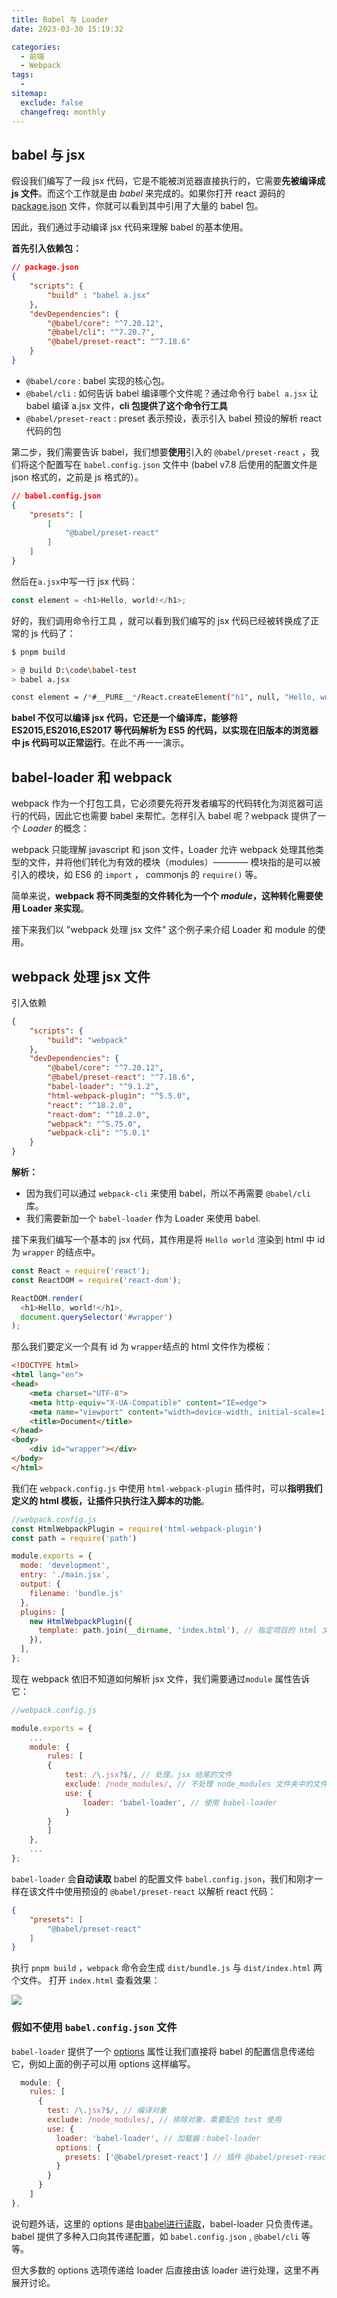 ```yaml
---
title: Babel 与 Loader
date: 2023-03-30 15:19:32

categories:
  - 前端
  - Webpack
tags:
  - 
sitemap:
  exclude: false
  changefreq: monthly
---
```


## babel 与 jsx

假设我们编写了一段 jsx 代码，它是不能被浏览器直接执行的，它需要**先被编译成 js 文件**。而这个工作就是由 *babel* 来完成的。如果你打开 react 源码的 [package.json](https://github.com/facebook/react/blob/main/package.json) 文件，你就可以看到其中引用了大量的 babel 包。

因此，我们通过手动编译 jsx 代码来理解 babel 的基本使用。

**首先引入依赖包：**

```json
// package.json
{
	"scripts": {
		"build" : "babel a.jsx"
	},
	"devDependencies": {
		"@babel/core": "^7.20.12",
		"@babel/cli": "^7.20.7",
		"@babel/preset-react": "^7.18.6"
	}
}
```

- `@babel/core` : babel 实现的核心包。
- `@babel/cli` : 如何告诉 babel 编译哪个文件呢？通过命令行 `babel a.jsx` 让 babel 编译 a.jsx 文件，**cli 包提供了这个命令行工具**
- `@babel/preset-react` : preset 表示预设，表示引入 babel 预设的解析 react 代码的包

第二步，我们需要告诉 babel，我们想要**使用**引入的 `@babel/preset-react` ，我们将这个配置写在 `babel.config.json` 文件中 (babel v7.8 后使用的配置文件是 json 格式的，之前是 js 格式的）。

```json
// babel.config.json
{
    "presets": [
        [
            "@babel/preset-react"
        ]
    ]
}
```

然后在`a.jsx`中写一行 jsx 代码：
```js
const element = <h1>Hello, world!</h1>;
```

好的，我们调用命令行工具 ，就可以看到我们编写的 jsx 代码已经被转换成了正常的 js 代码了：

```bash
$ pnpm build

> @ build D:\code\babel-test
> babel a.jsx

const element = /*#__PURE__*/React.createElement("h1", null, "Hello, world!");
```

**babel 不仅可以编译 jsx 代码，它还是一个编译库，能够将 ES2015,ES2016,ES2017 等代码解析为 ES5 的代码，以实现在旧版本的浏览器中 js 代码可以正常运行**。在此不再一一演示。

## babel-loader 和 webpack

webpack 作为一个打包工具，它必须要先将开发者编写的代码转化为浏览器可运行的代码，因此它也需要 babel 来帮忙。怎样引入 babel 呢？webpack 提供了一个 *Loader* 的概念：

webpack 只能理解 javascript 和 json 文件，Loader 允许 webpack 处理其他类型的文件，并将他们转化为有效的模块（modules）———— 模块指的是可以被引入的模块，如 ES6 的 `import` ， commonjs 的 `require()` 等。 

简单来说，**webpack 将不同类型的文件转化为一个个 *module*，这种转化需要使用 Loader 来实现**。

接下来我们以 "webpack 处理 jsx 文件" 这个例子来介绍 Loader 和 module 的使用。

## webpack 处理 jsx 文件

引入依赖

```json
{
	"scripts": {
		"build": "webpack"
	},
	"devDependencies": {
		"@babel/core": "^7.20.12",
		"@babel/preset-react": "^7.18.6",
		"babel-loader": "^9.1.2",
		"html-webpack-plugin": "^5.5.0",
		"react": "^18.2.0",
		"react-dom": "^18.2.0",
		"webpack": "^5.75.0",
		"webpack-cli": "^5.0.1"
	}
}
```

**解析：**
- 因为我们可以通过 `webpack-cli` 来使用 babel，所以不再需要 `@babel/cli` 库。
- 我们需要新加一个 `babel-loader` 作为 Loader 来使用 babel.

接下来我们编写一个基本的 jsx 代码，其作用是将 `Hello world` 渲染到 html 中 id 为 `wrapper` 的结点中。
```js
const React = require('react');
const ReactDOM = require('react-dom');

ReactDOM.render(
  <h1>Hello, world!</h1>,
  document.querySelector('#wrapper')
);
```

那么我们要定义一个具有 id 为 `wrapper`结点的 html 文件作为模板：

```html
<!DOCTYPE html>
<html lang="en">
<head>
    <meta charset="UTF-8">
    <meta http-equiv="X-UA-Compatible" content="IE=edge">
    <meta name="viewport" content="width=device-width, initial-scale=1.0">
    <title>Document</title>
</head>
<body>
    <div id="wrapper"></div>
</body>
</html>
```

我们在 `webpack.config.js` 中使用 `html-webpack-plugin` 插件时，可以**指明我们定义的 html 模板，让插件只执行注入脚本的功能**。

```js
//webpack.config.js
const HtmlWebpackPlugin = require('html-webpack-plugin')
const path = require('path')

module.exports = {
  mode: 'development',
  entry: './main.jsx',
  output: {
    filename: 'bundle.js'
  },
  plugins: [
    new HtmlWebpackPlugin({
      template: path.join(__dirname, 'index.html'), // 指定项目的 html 文件路径
    }),
  ],
};
```

现在 webpack 依旧不知道如何解析 jsx 文件，我们需要通过`module` 属性告诉它：

```js
//webpack.config.js

module.exports = {
    ...
    module: {
        rules: [
        {
            test: /\.jsx?$/, // 处理。jsx 结尾的文件
            exclude: /node_modules/, // 不处理 node_modules 文件夹中的文件
            use: {
                loader: 'babel-loader', // 使用 babel-loader
            }
        }
        ]
    },
    ...
};
```

`babel-loader` 会**自动读取** babel 的配置文件 `babel.config.json`，我们和刚才一样在该文件中使用预设的 `@babel/preset-react` 以解析 react 代码：

```json
{
    "presets": [
        "@babel/preset-react"
    ]
}
```

执行 `pnpm build` ，`webpack` 命令会生成 `dist/bundle.js` 与  `dist/index.html` 两个文件。 打开 `index.html` 查看效果：

![](https://linyc.oss-cn-beijing.aliyuncs.com/20230218122548.png)

### 假如不使用 `babel.config.json` 文件

`babel-loader` 提供了一个 [options](https://webpack.js.org/loaders/babel-loader/#options) 属性让我们直接将 babel 的配置信息传递给它，例如上面的例子可以用 options 这样编写。

```js
  module: {
    rules: [
      {
        test: /\.jsx?$/, // 编译对象
        exclude: /node_modules/, // 排除对象，需要配合 test 使用
        use: {
          loader: 'babel-loader', // 加载器：babel-loader
          options: {
            presets: ['@babel/preset-react'] // 插件 @babel/preset-react
          }
        }
      }
    ]
},
```

说句题外话，这里的 options 是由[babel进行读取](https://babeljs.io/docs/en/options)，babel-loader 只负责传递。babel 提供了多种入口向其传递配置，如 `babel.config.json` , `@babel/cli` 等等。

但大多数的 options 选项传递给 loader 后直接由该 loader 进行处理，这里不再展开讨论。

